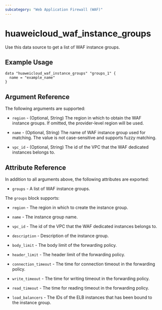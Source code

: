 ```yaml
---
subcategory: "Web Application Firewall (WAF)"
---
```


# huaweicloud_waf_instance_groups

Use this data source to get a list of WAF instance groups.

## Example Usage

```hcl
data "huaweicloud_waf_instance_groups" "groups_1" {
  name = "example_name"
}
```

## Argument Reference

The following arguments are supported:

* `region` - (Optional, String) The region in which to obtain the WAF instance groups.
  If omitted, the provider-level region will be used.

* `name` - (Optional, String) The name of WAF instance group used for matching.
  The value is not case-sensitive and supports fuzzy matching.

* `vpc_id` - (Optional, String) The id of the VPC that the WAF dedicated instances belongs to.

## Attribute Reference

In addition to all arguments above, the following attributes are exported:

* `groups` - A list of WAF instance groups.

The `groups` block supports:

* `region` - The region in which to create the instance group.

* `name` - The instance group name.

* `vpc_id` - The id of the VPC that the WAF dedicated instances belongs to.

* `description` - Description of the instance group.

* `body_limit` - The body limit of the forwarding policy.

* `header_limit` - The header limit of the forwarding policy.

* `connection_timeout` - The time for connection timeout in the forwarding policy.

* `write_timeout` - The time for writing timeout in the forwarding policy.

* `read_timeout` - The time for reading timeout in the forwarding policy.

* `load_balancers` - The IDs of the ELB instances that has been bound to the instance group.
